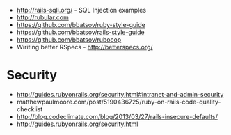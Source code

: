 * http://rails-sqli.org/ - SQL Injection examples
* http://rubular.com
* https://github.com/bbatsov/ruby-style-guide
* https://github.com/bbatsov/rails-style-guide
* https://github.com/bbatsov/rubocop
* Wiriting better RSpecs - http://betterspecs.org/

# Security
* http://guides.rubyonrails.org/security.html#intranet-and-admin-security
* matthewpaulmoore.com/post/5190436725/ruby-on-rails-code-quality-checklist
* http://blog.codeclimate.com/blog/2013/03/27/rails-insecure-defaults/
* http://guides.rubyonrails.org/security.html
